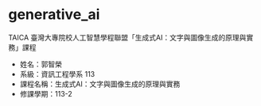 # generative_ai
TAICA 臺灣大專院校人工智慧學程聯盟「生成式AI：文字與圖像生成的原理與實務」課程

- 姓名：郭智榮
- 系級：資訊工程學系 113
- 課程名稱：生成式AI：文字與圖像生成的原理與實務
- 修課學期：113-2
